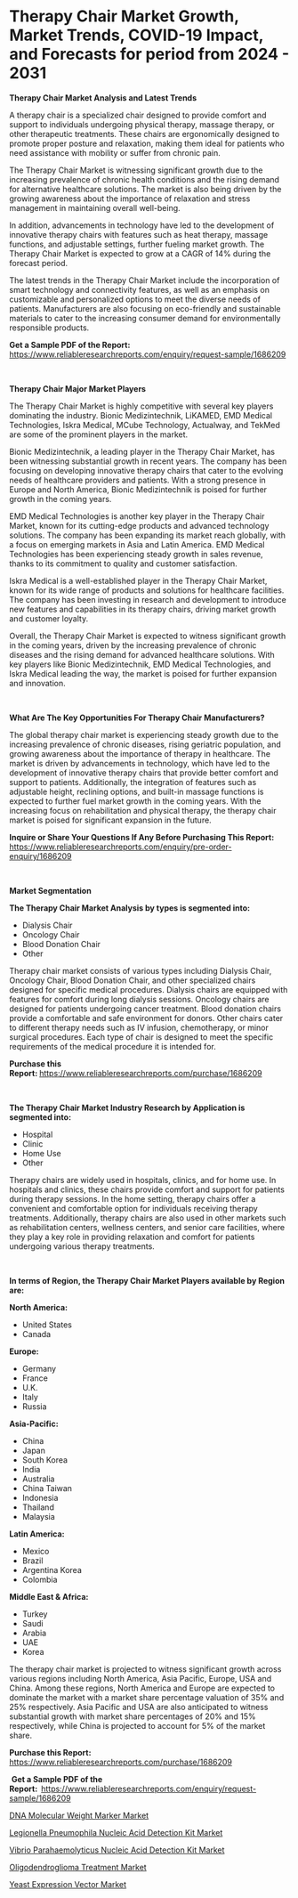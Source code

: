 <p><h1>Therapy Chair Market Growth, Market Trends, COVID-19 Impact, and Forecasts for period from 2024 - 2031</h1></p><p><strong>Therapy Chair Market Analysis and Latest Trends</strong></p>
<p><p>A therapy chair is a specialized chair designed to provide comfort and support to individuals undergoing physical therapy, massage therapy, or other therapeutic treatments. These chairs are ergonomically designed to promote proper posture and relaxation, making them ideal for patients who need assistance with mobility or suffer from chronic pain.</p><p>The Therapy Chair Market is witnessing significant growth due to the increasing prevalence of chronic health conditions and the rising demand for alternative healthcare solutions. The market is also being driven by the growing awareness about the importance of relaxation and stress management in maintaining overall well-being.</p><p>In addition, advancements in technology have led to the development of innovative therapy chairs with features such as heat therapy, massage functions, and adjustable settings, further fueling market growth. The Therapy Chair Market is expected to grow at a CAGR of 14% during the forecast period.</p><p>The latest trends in the Therapy Chair Market include the incorporation of smart technology and connectivity features, as well as an emphasis on customizable and personalized options to meet the diverse needs of patients. Manufacturers are also focusing on eco-friendly and sustainable materials to cater to the increasing consumer demand for environmentally responsible products.</p></p>
<p><strong>Get a Sample PDF of the Report:&nbsp;</strong> <a href="https://www.reliableresearchreports.com/enquiry/request-sample/1686209">https://www.reliableresearchreports.com/enquiry/request-sample/1686209</a></p>
<p>&nbsp;</p>
<p><strong>Therapy Chair Major Market Players</strong></p>
<p><p>The Therapy Chair Market is highly competitive with several key players dominating the industry. Bionic Medizintechnik, LiKAMED, EMD Medical Technologies, Iskra Medical, MCube Technology, Actualway, and TekMed are some of the prominent players in the market.</p><p>Bionic Medizintechnik, a leading player in the Therapy Chair Market, has been witnessing substantial growth in recent years. The company has been focusing on developing innovative therapy chairs that cater to the evolving needs of healthcare providers and patients. With a strong presence in Europe and North America, Bionic Medizintechnik is poised for further growth in the coming years.</p><p>EMD Medical Technologies is another key player in the Therapy Chair Market, known for its cutting-edge products and advanced technology solutions. The company has been expanding its market reach globally, with a focus on emerging markets in Asia and Latin America. EMD Medical Technologies has been experiencing steady growth in sales revenue, thanks to its commitment to quality and customer satisfaction.</p><p>Iskra Medical is a well-established player in the Therapy Chair Market, known for its wide range of products and solutions for healthcare facilities. The company has been investing in research and development to introduce new features and capabilities in its therapy chairs, driving market growth and customer loyalty.</p><p>Overall, the Therapy Chair Market is expected to witness significant growth in the coming years, driven by the increasing prevalence of chronic diseases and the rising demand for advanced healthcare solutions. With key players like Bionic Medizintechnik, EMD Medical Technologies, and Iskra Medical leading the way, the market is poised for further expansion and innovation.</p></p>
<p>&nbsp;</p>
<p><strong>What Are The Key Opportunities For Therapy Chair Manufacturers?</strong></p>
<p><p>The global therapy chair market is experiencing steady growth due to the increasing prevalence of chronic diseases, rising geriatric population, and growing awareness about the importance of therapy in healthcare. The market is driven by advancements in technology, which have led to the development of innovative therapy chairs that provide better comfort and support to patients. Additionally, the integration of features such as adjustable height, reclining options, and built-in massage functions is expected to further fuel market growth in the coming years. With the increasing focus on rehabilitation and physical therapy, the therapy chair market is poised for significant expansion in the future.</p></p>
<p><strong>Inquire or Share Your Questions If Any Before Purchasing This Report:</strong> <a href="https://www.reliableresearchreports.com/enquiry/pre-order-enquiry/1686209">https://www.reliableresearchreports.com/enquiry/pre-order-enquiry/1686209</a></p>
<p>&nbsp;</p>
<p><strong>Market Segmentation</strong></p>
<p><strong>The Therapy Chair Market Analysis by types is segmented into:</strong></p>
<p><ul><li>Dialysis Chair</li><li>Oncology Chair</li><li>Blood Donation Chair</li><li>Other</li></ul></p>
<p><p>Therapy chair market consists of various types including Dialysis Chair, Oncology Chair, Blood Donation Chair, and other specialized chairs designed for specific medical procedures. Dialysis chairs are equipped with features for comfort during long dialysis sessions. Oncology chairs are designed for patients undergoing cancer treatment. Blood donation chairs provide a comfortable and safe environment for donors. Other chairs cater to different therapy needs such as IV infusion, chemotherapy, or minor surgical procedures. Each type of chair is designed to meet the specific requirements of the medical procedure it is intended for.</p></p>
<p><strong>Purchase this Report:&nbsp;</strong><a href="https://www.reliableresearchreports.com/purchase/1686209">https://www.reliableresearchreports.com/purchase/1686209</a></p>
<p>&nbsp;</p>
<p><strong>The Therapy Chair Market Industry Research by Application is segmented into:</strong></p>
<p><ul><li>Hospital</li><li>Clinic</li><li>Home Use</li><li>Other</li></ul></p>
<p><p>Therapy chairs are widely used in hospitals, clinics, and for home use. In hospitals and clinics, these chairs provide comfort and support for patients during therapy sessions. In the home setting, therapy chairs offer a convenient and comfortable option for individuals receiving therapy treatments. Additionally, therapy chairs are also used in other markets such as rehabilitation centers, wellness centers, and senior care facilities, where they play a key role in providing relaxation and comfort for patients undergoing various therapy treatments.</p></p>
<p>&nbsp;</p>
<p><strong>In terms of Region, the Therapy Chair Market Players available by Region are:</strong></p>
<p>
    <p> <strong> North America: </strong>
        <ul>
            <li>United States</li>
            <li>Canada</li>
        </ul>
        </p> 
    <p> <strong> Europe: </strong>
        <ul>
            <li>Germany</li>
            <li>France</li>
            <li>U.K.</li>
            <li>Italy</li>
            <li>Russia</li>
        </ul>
        </p> 
    <p> <strong> Asia-Pacific: </strong>
        <ul>
            <li>China</li>
            <li>Japan</li>
            <li>South Korea</li>
            <li>India</li>
            <li>Australia</li>
            <li>China Taiwan</li>
            <li>Indonesia</li>
            <li>Thailand</li>
            <li>Malaysia</li>
        </ul>
        </p> 
    <p> <strong> Latin America: </strong>
        <ul>
            <li>Mexico</li>
            <li>Brazil</li>
            <li>Argentina Korea</li>
            <li>Colombia</li>
        </ul>
        </p> 
    <p> <strong> Middle East & Africa: </strong>
        <ul>
            <li>Turkey</li>
            <li>Saudi</li>
            <li>Arabia</li>
            <li>UAE</li>
            <li>Korea</li>
        </ul>
    </p>
    </p>
<p><p>The therapy chair market is projected to witness significant growth across various regions including North America, Asia Pacific, Europe, USA and China. Among these regions, North America and Europe are expected to dominate the market with a market share percentage valuation of 35% and 25% respectively. Asia Pacific and USA are also anticipated to witness substantial growth with market share percentages of 20% and 15% respectively, while China is projected to account for 5% of the market share.</p></p>
<p><strong>Purchase this Report: </strong><a href="https://www.reliableresearchreports.com/purchase/1686209">https://www.reliableresearchreports.com/purchase/1686209</a></p>
<p>&nbsp;<strong>Get a Sample PDF of the Report:&nbsp;&nbsp;</strong><a href="https://www.reliableresearchreports.com/enquiry/request-sample/1686209">https://www.reliableresearchreports.com/enquiry/request-sample/1686209</a></p>
<p><strong></strong></p>
<p><p><a href="https://medium.com/@wyattconn1966/decoding-dna-molecular-weight-marker-market-metrics-market-share-trends-and-growth-patterns-ed3e533f9237">DNA Molecular Weight Marker Market</a></p><p><a href="https://github.com/johnbach50/Market-Research-Report-List-2/blob/main/legionella-pneumophila-nucleic-acid-detection-kit-market.md">Legionella Pneumophila Nucleic Acid Detection Kit Market</a></p><p><a href="https://github.com/lylyparadise/Market-Research-Report-List-2/blob/main/vibrio-parahaemolyticus-nucleic-acid-detection-kit-market.md">Vibrio Parahaemolyticus Nucleic Acid Detection Kit Market</a></p><p><a href="https://medium.com/@wyattconn1966/oligodendroglioma-treatment-market-exploring-market-share-market-trends-and-future-growth-5f6415f57718">Oligodendroglioma Treatment Market</a></p><p><a href="https://medium.com/@wyattconn1966/yeast-expression-vector-market-size-market-outlook-and-market-forecast-2024-to-2031-9f6d5d9e14f5">Yeast Expression Vector Market</a></p></p>